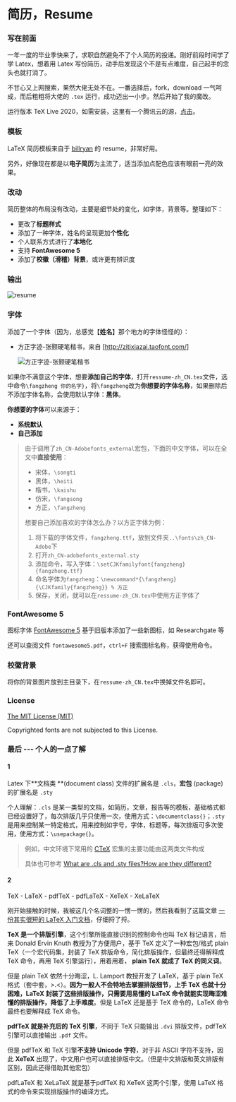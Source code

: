 # 简历，Resume

### 写在前面

一年一度的毕业季快来了，求职自然避免不了个人简历的投递。刚好前段时间学了学 Latex，想着用 Latex 写份简历，动手后发现这个不是有点难度，自己起手的念头也就打消了。

不甘心又上网搜索，果然大佬无处不在。一番选择后，fork，download 一气呵成，而后粗粗将大佬的 `.tex` 运行，成功迈出一小步。然后开始了我的魔改。

运行版本 TeX Live 2020，如需安装，这里有一个腾讯云的源，[点击](https://mirrors.cloud.tencent.com/CTAN/systems/texlive/Images/texlive2020.iso)。

### 模板

LaTeX 简历模板来自于 [billryan](https://github.com/billryan/resume/) 的 resume，非常好用。

另外，好像现在都是以**电子简历**为主流了，适当添加点配色应该有眼前一亮的效果。

### 改动

简历整体的布局没有改动，主要是细节处的变化，如字体，背景等。整理如下：

- 更改了**标题样式**
- 添加了一种字体，姓名的呈现更加**个性化**
- 个人联系方式进行了**本地化**
- 支持 **FontAwesome 5**
- 添加了**校徽（滑稽）背景**，或许更有辨识度

### 输出

![resume](D:\研究生\20寒假\typro\图例\resume.png)

### 字体

添加了一个字体（因为，总感觉【**姓名**】那个地方的字体怪怪的）：

- 方正字迹-张颢硬笔楷书，来自 [http://zitixiazai.taofont.com/]

   ![方正字迹-张颢硬笔楷书](D:\研究生\20寒假\latex\简历-模板\resume-zh_CN\方正字迹-张颢硬笔楷书.jpg)

如果你不满意这个字体，想要**添加自己的字体**，打开`ressume-zh_CN.tex`文件，选中命令`\fangzheng 你的名字}`，将`\fangzheng`改为**你想要的字体名称**，如果删除后不添加字体名称，会使用默认字体：**黑体**。

**你想要的字体**可以来源于：

- **系统默认**
- **自己添加**

> 由于调用了`zh_CN-Adobefonts_external`宏包，下面的中文字体，可以在全文中**直接使用**：
>
> - 宋体，`\songti`
> - 黑体，`\heiti`
> - 楷书，`\kaishu`
> - 仿宋，`\fangsong`
> - 方正，`\fangzheng`
>
> 想要自己添加喜欢的字体怎么办？以方正字体为例：
>
> 1. 将下载的字体文件，`fangzheng.ttf`，放到文件夹`..\fonts\zh_CN-Adobe`下
> 2. 打开`zh_CN-adobefonts_external.sty`
> 3. 添加命令，写入字体：`\setCJKfamilyfont{fangzheng}{fangzheng.ttf}`
> 4. 命名字体为`fangzheng`：`\newcommand*{\fangzheng}{\CJKfamily{fangzheng}} % 方正`
> 5. 保存，关闭，就可以在`ressume-zh_CN.tex`中使用方正字体了

### FontAwesome 5

图标字体 [FontAwesome 5](https://fontawesome.com/icons?from=io) 基于旧版本添加了一些新图标，如 Researchgate 等

还可以查阅文件 `fontawesome5.pdf`，`ctrl+F` 搜索图标名称，获得使用命令。

### 校徽背景

将你的背景图片放到主目录下，在`ressume-zh_CN.tex`中换掉文件名即可。

### License

[The MIT License (MIT)](http://opensource.org/licenses/MIT)

Copyrighted fonts are not subjected to this License.

### 最后 --- 个人的一点了解

#### 1

Latex 下**文档类 **(document class) 文件的扩展名是 `.cls`，**宏包** (package) 的扩展名是 `.sty`

个人理解：`.cls` 是某一类型的文档，如简历，文章，报告等的模板，基础格式都已经设置好了，每次排版几乎只使用一次，使用方式：`\documentclass{}`；`.sty` 是用来控制某一特定格式，用来控制如字号，字体，标题等，每次排版可多次使用，使用方式：`\usepackage{}`。

> 例如，中文环境下常用的 [CTeX](http://mirrors.ibiblio.org/CTAN/language/chinese/ctex/ctex.pdf) 宏集的主要功能由这两类文件构成
>
> 具体也可参考  [What are .cls and .sty files?How are they different?](https://tug.org/pracjourn/2005-3/asknelly/nelly-sty-&-cls.pdf)

#### 2 

TeX - LaTeX - pdfTeX - pdfLaTeX  - XeTeX - XeLaTeX 

刚开始接触的时候，我被这几个名词整的一愣一愣的，然后我看到了这篇文章 [一份其实很短的 LaTeX 入门文档](https://liam.page/2014/09/08/latex-introduction/#TeX-%E5%AE%B6%E6%97%8F)，仔细捋了捋。

**TeX 是一个排版引擎**，这个引擎所能直接识别的控制命令也叫 TeX 标记语言，后来 Donald Ervin Knuth 教授为了方便用户，基于 TeX 定义了一种宏包/格式 plain TeX（一个宏代码集，封装了 TeX 排版命令，简化排版操作，但最终还得解释成 TeX 命令，再用 TeX 引擎运行），用着用着， **plain TeX 就成了 TeX 的同义词**。

但是 plain TeX 依然十分晦涩，L. Lamport 教授开发了 LaTeX，基于 plain TeX 格式（套中套，>.<）。**因为一般人不会特地去掌握排版细节，上手 TeX 也就十分困难，LaTeX 封装了这些排版操作，只需要用易懂的 LaTeX 命令就能实现晦涩难懂的排版操作，降低了上手难度**。但是 LaTeX 还是基于 TeX 命令的，LaTeX 命令最终也要解释成 TeX 命令。

**pdfTeX 就是补充后的 TeX 引擎**，不同于 TeX 只能输出 `.dvi` 排版文件，pdfTeX 引擎可以直接输出 `.pdf` 文件。

但是 pdfTeX 和 TeX 引擎**不支持 Unicode 字符**，对于非 ASCII 字符不支持，因此 **XeTeX** 出现了，中文用户也可以直接排版中文。（但是中文排版和英文排版有区别，因此还得借助其他宏包）

pdfLaTeX 和 XeLaTeX 就是基于pdfTeX 和 XeTeX 这两个引擎，使用 LaTeX 格式的命令来实现排版操作的编译方式。

